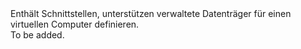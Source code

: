 <Namespace Name="Microsoft.Azure.Management.Compute.Fluent.Disk.Definition">
  <Docs>
    <summary>Enthält Schnittstellen, unterstützen verwaltete Datenträger für einen virtuellen Computer definieren.</summary> 
    <remarks>To be added.</remarks>
  </Docs>
</Namespace>
